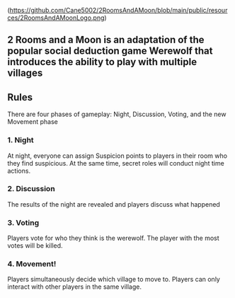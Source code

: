 (https://github.com/Cane5002/2RoomsAndAMoon/blob/main/public/resources/2RoomsAndAMoonLogo.png)
## 2 Rooms and a Moon is an adaptation of the popular social deduction game Werewolf that introduces the ability to play with multiple villages

## Rules
There are four phases of gameplay: Night, Discussion, Voting, and the new Movement phase

### 1. Night
At night, everyone can assign Suspicion points to players in their room who they find suspicious.
At the same time, secret roles will conduct night time actions.

### 2. Discussion
The results of the night are revealed and players discuss what happened

### 3. Voting
Players vote for who they think is the werewolf. The player with the most votes will be killed.

### 4. Movement!
Players simultaneously decide which village to move to. Players can only interact with other players in the same village. 